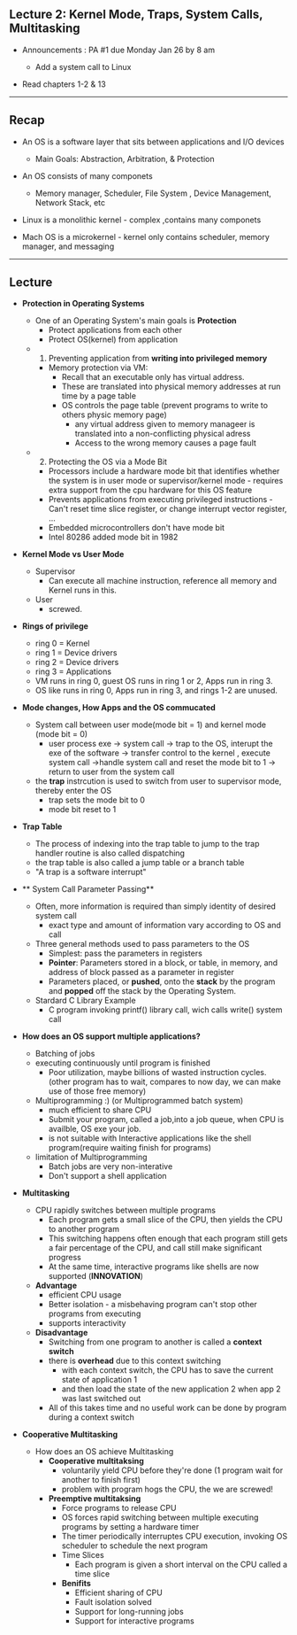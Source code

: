 Lecture 2: Kernel Mode, Traps, System Calls, Multitasking
----------------------------------------------------------

* Announcements : PA #1 due Monday Jan 26  by 8 am
    - Add a system call to Linux
    
* Read chapters 1-2 & 13
**************************************

Recap
------
* An OS is a software layer that sits between applications and I/O devices
  - Main Goals: Abstraction, Arbitration, & Protection

* An OS consists of many componets
  - Memory manager, Scheduler, File System , Device Management, Network Stack, etc
  
* Linux is a monolithic kernel - complex ,contains many componets

* Mach OS is a microkernel - kernel only contains scheduler, memory manager, and messaging

******************************************************************************************************************

Lecture
--------

* **Protection in Operating Systems**
    - One of an Operating System's main goals is **Protection**
      - Protect applications from each other
      - Protect OS(kernel) from application
    - 1. Preventing application from **writing into privileged memory**
        - Memory protection via VM: 
           - Recall that an executable only has virtual address.
           - These are translated into physical memory addresses at run time by a page table
           - OS controls the page table (prevent programs to write to others physic memory page)
                - any virtual address given to memory manageer is translated into a non-conflicting physical adress
                - Access to the wrong memory causes a page fault
    - 2. Protecting the OS via a Mode Bit
        - Processors include a hardware mode bit that identifies whether the system is in user mode or supervisor/kernel mode
              - requires extra support from the cpu hardware for this OS feature
        - Prevents applications from executing privileged instructions
              - Can't reset time slice register, or change interrupt vector register, ...
        - Embedded microcontrollers don't have mode bit
        - Intel 80286 added mode bit in 1982
      

* **Kernel Mode vs User Mode**
    - Supervisor 
        - Can execute all machine instruction, reference all memory and Kernel runs in this.
    - User
        - screwed.



* **Rings of privilege**
    - ring 0 = Kernel
    - ring 1 = Device drivers
    - ring 2 = Device drivers
    - ring 3 = Applications
    * VM runs in ring 0, guest OS runs in ring 1 or 2, Apps run in ring 3.
    * OS like runs in ring 0, Apps run in ring 3, and rings 1-2 are unused.
  


* **Mode changes, How Apps and the OS commucated**
    - System call between user mode(mode bit = 1) and kernel mode (mode bit = 0)
         - user process exe -> system call -> trap to the OS, interupt the exe of the software -> transfer control to the kernel , execute system call ->handle system call and reset the mode bit to 1 -> return to user from the system call
    - the **trap** instrcution is used to switch from user to supervisor mode, thereby enter the OS
        - trap sets the mode bit to 0
        - mode bit reset to 1
    
* **Trap Table**
    - The process of indexing into the trap table to jump to the trap handler routine is also called dispatching
    - the trap table is also called a jump table or a branch table
    - "A trap is a software interrupt"


* ** System Call Parameter Passing**
    - Often, more information is required than simply identity of desired system call
        - exact type and amount of information vary according to OS and call
    - Three general methods used to pass parameters to the OS
        - Simplest: pass the parameters in registers
        - **Pointer**: Parameters stored in a block, or table, in memory, and address of block passed as a parameter in register
        - Parameters placed, or **pushed**, onto the **stack** by the program and **popped** off the stack by the Operating System.
     * Stardard C Library Example
        - C program invoking printf() library call, wich calls write() system call


* **How does an OS support multiple applications?**
    - Batching of jobs
    - executing continuously until program is finished
        - Poor utilization, maybe billions of wasted instruction cycles.(other program has to wait, compares to now day, we can make use of those free memory)
    - Multiprogramming :) (or Multiprogrammed batch system)
        - much efficient to share CPU
        - Submit your program, called a job,into a job queue, when CPU is availble, OS exe your job.
        - is not suitable with Interactive applications like the shell program(require waiting finish for programs)
    - limitation of Multiprogramming
         - Batch jobs are very non-interative
         - Don't support a shell application

* **Multitasking**

    - CPU rapidly switches between multiple programs
        - Each program gets a small slice of the CPU, then yields the CPU to another program
        - This switching happens often enough that each program still gets a fair percentage of the CPU, and call still make significant progress
        - At the same time, interactive programs like shells are now supported (**INNOVATION**)
     - **Advantage**
        - efficient CPU usage
        - Better isolation - a misbehaving program can't stop other programs from executing
        - supports interactivity
    - **Disadvantage**
        - Switching from one program to another is called a **context switch**
        - there is **overhead** due to this context switching
            - with each context switch, the CPU has to save the current state of application 1
            - and then load the state of the new application 2 when app 2 was last switched out
        - All of this takes time and no useful work can be done by program during a context switch
        

* **Cooperative Multitasking**
    - How does an OS achieve Multitasking
         - **Cooperative multitaksing**
            - voluntarily yield CPU before they're done (1 program wait for another to finish first)
            - problem with program hogs the CPU, the we are screwed!
         - **Preemptive multitaksing**
            - Force programs to release CPU 
            - OS forces rapid switching between multiple executing programs by setting a hardware timer
            - The timer periodically interruptes CPU execution, invoking OS scheduler to schedule the next program
            - Time Slices
                - Each program is given a short interval on the CPU called a time slice
            - **Benifits**
                - Efficient sharing of CPU
                - Fault isolation solved
                - Support for long-running jobs
                - Support for interactive programs
